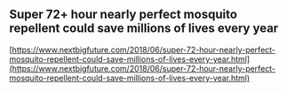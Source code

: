 ## Super 72+ hour nearly perfect mosquito repellent could save millions of lives every year
  
  [https://www.nextbigfuture.com/2018/06/super-72-hour-nearly-perfect-mosquito-repellent-could-save-millions-of-lives-every-year.html](https://www.nextbigfuture.com/2018/06/super-72-hour-nearly-perfect-mosquito-repellent-could-save-millions-of-lives-every-year.html)